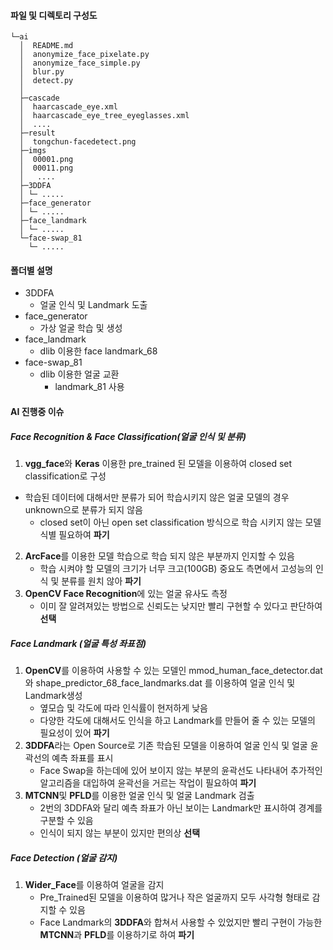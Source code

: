 #### 파일 및 디렉토리 구성도

```ANSI
└─ai
  │  README.md
  │  anonymize_face_pixelate.py
  │  anonymize_face_simple.py
  │  blur.py
  │  detect.py
  │
  ├─cascade
  │  haarcascade_eye.xml
  │  haarcascade_eye_tree_eyeglasses.xml
  │  ....
  ├─result
  │  tongchun-facedetect.png
  ├─imgs
  │  00001.png
  │  00011.png
  │   ....
  ├─3DDFA
  │ └─ .....
  ├─face_generator
  │ └─ .....
  ├─face_landmark
  │ └─ .....
  └─face-swap_81
    └─ .....
```



#### 폴더별 설명

- 3DDFA
  - 얼굴 인식 및 Landmark 도출
- face_generator
  - 가상 얼굴 학습 및 생성
- face_landmark
  - dlib 이용한 face landmark_68
- face-swap_81
  - dlib 이용한 얼굴 교환
    - landmark_81 사용




#### AI 진행중 이슈
##### Face Recognition & Face Classification(얼굴 인식 및 분류)

1. **vgg_face**와 **Keras** 이용한 pre_trained 된 모델을 이용하여 closed set classification로 구성
- 학습된 데이터에 대해서만 분류가 되어 학습시키지 않은 얼굴 모델의 경우 unknown으로 분류가 되지 않음
   - closed set이 아닌 open set classification 방식으로 학습 시키지 않는 모델 식별 필요하여 **파기**
2. **ArcFace**를 이용한 모델 학습으로 학습 되지 않은 부분까지 인지할 수 있음
   - 학습 시켜야 할 모델의 크기가 너무 크고(100GB) 중요도 측면에서 고성능의 인식 및 분류를 원치 않아 **파기**
3. **OpenCV Face Recognition**에 있는 얼굴 유사도 측정
   - 이미 잘 알려져있는 방법으로 신뢰도는 낮지만 빨리 구현할 수 있다고 판단하여 **선택**



##### Face Landmark (얼굴 특성 좌표점)

1. **OpenCV**를 이용하여 사용할 수 있는 모델인 mmod_human_face_detector.dat와 shape_predictor_68_face_landmarks.dat 를 이용하여 얼굴 인식 및 Landmark생성
   - 옆모습 및 각도에 따라 인식률이 현저하게 낮음
   - 다양한 각도에 대해서도 인식을 하고 Landmark를 만들어 줄 수 있는 모델의 필요성이 있어 **파기**
2. **3DDFA**라는 Open Source로 기존 학습된 모델을 이용하여 얼굴 인식 및 얼굴 윤곽선의 예측 좌표를 표시
   - Face Swap을 하는데에 있어 보이지 않는 부분의 윤곽선도 나타내어 추가적인 알고리즘을 대입하여 윤곽선을 거르는 작업이 필요하여 **파기**
3. **MTCNN**및 **PFLD**를 이용한 얼굴 인식 및 얼굴 Landmark 검출
   - 2번의 3DDFA와 달리 예측 좌표가 아닌 보이는 Landmark만 표시하여 경계를 구분할 수 있음
   - 인식이 되지 않는 부분이 있지만 편의상 **선택**



##### Face Detection (얼굴 감지)

1. **Wider_Face**를 이용하여 얼굴을 감지
   - Pre_Trained된 모델을 이용하여 많거나 작은 얼굴까지 모두 사각형 형태로 감지할 수 있음
   - Face Landmark의 **3DDFA**와 합쳐서 사용할 수 있었지만 빨리 구현이 가능한  **MTCNN**과 **PFLD**를 이용하기로 하여 **파기**